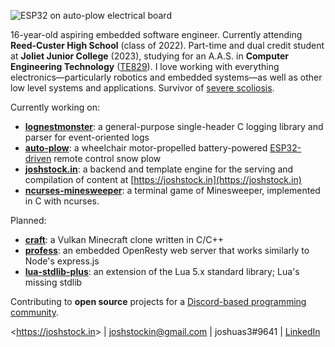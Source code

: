 ![ESP32 on auto-plow electrical board](https://i.imgur.com/l5QRHiP.png)

16-year-old aspiring embedded software engineer. Currently attending **Reed-Custer High School** (class of 2022). Part-time and dual credit student at **Joliet Junior College** (2023), studying for an A.A.S. in **Computer Engineering Technology** ([TE829](http://catalog.jjc.edu/preview_program.php?catoid=23&poid=12208)). I love working with everything electronics—particularly robotics and embedded systems—as well as other low level systems and applications. Survivor of [severe scoliosis](https://i.imgur.com/w1gjGwV.png).

Currently working on:
* [**lognestmonster**](https://github.com/JoshuaS3/lognestmonster): a general-purpose single-header C logging library and parser for event-oriented logs
* [**auto-plow**](https://github.com/JoshuaS3/auto-plow): a wheelchair motor-propelled battery-powered [ESP32-driven](https://www.youtube.com/watch?v=lfSqagByDVk) remote control snow plow
* [**joshstock.in**](https://github.com/JoshuaS3/joshstock.in): a backend and template engine for the serving and compilation of content at [https://joshstock.in](https://joshstock.in)
* [**ncurses-minesweeper**](https://github.com/JoshuaS3/ncurses-minesweeper): a terminal game of Minesweeper, implemented in C with ncurses.

Planned:
* [**craft**](https://github.com/JoshuaS3/craft): a Vulkan Minecraft clone written in C/C++
* [**profess**](https://github.com/JoshuaS3/profess): an embedded OpenResty web server that works similarly to Node's express.js
* [**lua-stdlib-plus**](https://github.com/JoshuaS3/lua-stdlib-plus): an extension of the Lua 5.x standard library; Lua's missing stdlib

Contributing to **open source** projects for a [Discord-based programming community](https://github.com/strinking).

<<https://joshstock.in>> | joshstockin@gmail.com | joshuas3#9641 | [LinkedIn](https://www.linkedin.com/in/joshstockin/)
